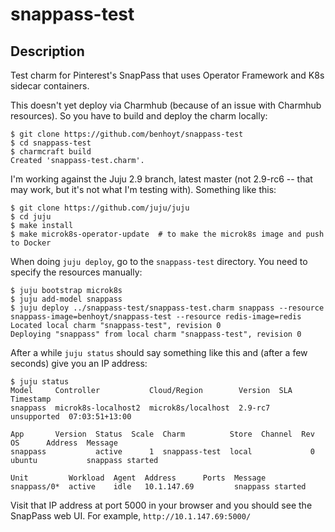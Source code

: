 # snappass-test

## Description

Test charm for Pinterest's SnapPass that uses Operator Framework
and K8s sidecar containers.

This doesn't yet deploy via Charmhub (because of an issue with Charmhub resources). So you have to build and deploy the charm locally:

```
$ git clone https://github.com/benhoyt/snappass-test
$ cd snappass-test
$ charmcraft build
Created 'snappass-test.charm'.
```

I'm working against the Juju 2.9 branch, latest master (not 2.9-rc6 -- that may work, but it's not what I'm testing with). Something like this:

```
$ git clone https://github.com/juju/juju
$ cd juju
$ make install
$ make microk8s-operator-update  # to make the microk8s image and push to Docker
```

When doing `juju deploy`, go to the `snappass-test` directory. You need to specify the resources manually:

```
$ juju bootstrap microk8s
$ juju add-model snappass
$ juju deploy ../snappass-test/snappass-test.charm snappass --resource snappass-image=benhoyt/snappass-test --resource redis-image=redis
Located local charm "snappass-test", revision 0
Deploying "snappass" from local charm "snappass-test", revision 0
```

After a while `juju status` should say something like this and (after a few seconds) give you an IP address:

```
$ juju status
Model     Controller           Cloud/Region        Version  SLA          Timestamp
snappass  microk8s-localhost2  microk8s/localhost  2.9-rc7  unsupported  07:03:51+13:00

App       Version  Status  Scale  Charm          Store  Channel  Rev  OS      Address  Message
snappass           active      1  snappass-test  local             0  ubuntu           snappass started

Unit         Workload  Agent  Address      Ports  Message
snappass/0*  active    idle   10.1.147.69         snappass started
```

Visit that IP address at port 5000 in your browser and you should see the SnapPass web UI. For example, `http://10.1.147.69:5000/`
